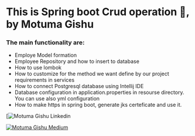 <h1> This is Spring boot Crud operation 👋, by Motuma Gishu </h1>

<h3> The main functionality are:</h3>

<ul>
  <li>Employe Model formation</li>
  <li>Employee Repository and how to insert to database</li>
  <li>How to use lombok</li>
  <li>How to customize for the method we want define by our project requirements in services</li>
  <li>How to connect Postgresql database using Intellij IDE</li>
   <li>Database configuration in application.properties in resourse directory. You can use also yml configuration</li>
   <li>How to make https in spring boot, generate jks certeficate and use it.</li>
</ul>
    
[![Motuma Gishu Linkedin](https://www.linkedin.com/in/motuma-gishu-a04248185?lipi=urn%3Ali%3Apage%3Ad_flagship3_profile_view_base_contact_details%3BVqQyRH54SuCX1VfeEQ%2FIzQ%3D%3D)

[![Motuma Gishu Medium](https://img.shields.io/badge/Medium-000000?style=for-the-badge&logo=medium&logoColor=white)](https://medium.com/@motumagishu27)

<!--
**motumag/motumag** is a ✨ _special_ ✨ repository because its `README.md` (this file) appears on your GitHub profile.

Here are some ideas to get you started:

- 🔭 I’m currently working on ...
- 🌱 I’m currently learning ...
- 👯 I’m looking to collaborate on ...
- 🤔 I’m looking for help with ...
- 💬 Ask me about ...
- 📫 How to reach me: ...
- 😄 Pronouns: ...
- ⚡ Fun fact: ...
-->
